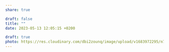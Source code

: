 ```yaml
---
share: true

draft: false
title: ""
date: 2023-05-13 12:05:15 +0200

draft: true
photo: https://res.cloudinary.com/dbi2zounq/image/upload/v1683972295/n7fflyqieqbhfydb1jla.jpg
---
```

